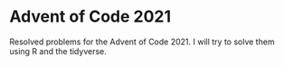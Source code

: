 # Advent of Code 2021
Resolved problems for the Advent of Code 2021. I will try to solve them using R and the tidyverse.

